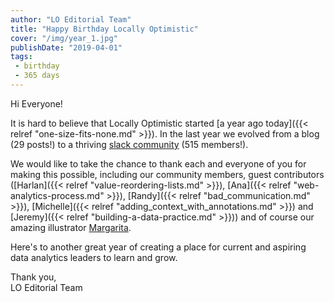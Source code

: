 ```yaml
---
author: "LO Editorial Team"
title: "Happy Birthday Locally Optimistic"
cover: "/img/year_1.jpg"
publishDate: "2019-04-01"
tags: 
 - birthday
 - 365 days
---
```


Hi Everyone! 

It is hard to believe that Locally Optimistic started [a year ago today]({{< relref "one-size-fits-none.md" >}}). In the last year we evolved from a blog (29 posts!) to a thriving [slack community](https://www.locallyoptimistic.com/community/) (515 members!).

<!--more-->

We would like to take the chance to thank each and everyone of you for making this possible, including our community members, guest contributors ([Harlan]({{< relref "value-reordering-lists.md" >}}), [Ana]({{< relref "web-analytics-process.md" >}}), [Randy]({{< relref "bad_communication.md" >}}), [Michelle]({{< relref "adding_context_with_annotations.md" >}}) and [Jeremy]({{< relref "building-a-data-practice.md" >}})) and of course our amazing illustrator [Margarita](https://www.mfomenko.com/).

Here's to another great year of creating a place for current and aspiring data analytics leaders to learn and grow.

Thank you,
<br>LO Editorial Team